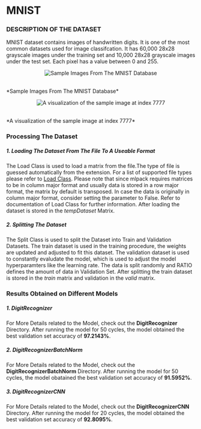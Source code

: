 # MNIST

### DESCRIPTION OF THE DATASET

MNIST dataset contains images of handwritten digits. It is one of the most common datasets used for image classifcation. It has 60,000 28x28 grayscale images under the training set and 10,000 28x28 grayscale images under the test set. Each pixel has a value between 0 and 255.

<p align="center">
  <img alt="Sample Images From The MNIST Database" src="https://upload.wikimedia.org/wikipedia/commons/2/27/MnistExamples.png">
</p>
<br/>
*Sample Images From The MNIST Database*

<p align="center">
  <img alt="A visualization of the sample image at index 7777" src="https://miro.medium.com/max/490/1*nlfLUgHUEj5vW7WVJpxY-g.png">
</p> 
<br/>
*A visualization of the sample image at index 7777*

### Processing The Dataset

##### 1. Loading The Dataset From The File To A Useable Format

The Load Class is used to load a matrix from the file.The type of file is guessed automatically from the extension. For a list of supported file types please refer to [Load Class](https://github.com/mlpack/mlpack/blob/master/src/mlpack/core/data/load.hpp). Please note that since mlpack requires matrices to be in column major format and usually data is stored in a row major format, the matrix by default is transposed. In case the data is originally in column major format, consider setting the parameter to False. Refer to documentation of Load Class for further information.
After loading the dataset is stored in the _tempDataset_ Matrix.

##### 2. Splitting The Dataset

The Split Class is used to split the Dataset into Train and Validation Datasets. The train dataset is used in the training procedure, the weights are updated and adjusted to fit this dataset. The validation dataset is used to constantly evaludate the model, which is used to adjust the model hyperparamters like the learning rate. The data is split randomly and RATIO defines the amount of data in Validation Set.
After splitting the train dataset is stored in the _train_ matrix and validation in the _valid_ matrix.

### Results Obtained on Different Models

##### 1. DigitRecognizer

For More Details related to the Model, check out the **DigitRecognizer** Directory.
After running the model for 50 cycles, the model obtained the best validation set accuracy of **97.2143%**.

##### 2. DigitRecognizerBatchNorm

For More Details related to the Model, check out the **DigitRecognizerBatchNorm** Directory.
After running the model for 50 cycles, the model obatained the best validation set accuracy of **91.5952%**.

##### 3. DigitRecognizerCNN

For More Details related to the Model, check out the **DigitRecognizerCNN** Directory.
After running the model for 20 cycles, the model obtained the best validation set accuracy of **92.8095%**.
